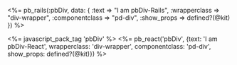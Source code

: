 <%= pb_rails(:pbDiv, data: { :text => "I am pbDiv-Rails", :wrapperclass => "div-wrapper", :componentclass => "pd-div", :show_props => defined?(@kit) }) %>


<%= javascript_pack_tag 'pbDiv' %>
<%= pb_react('pbDiv', {text: 'I am pbDiv-React', wrapperclass: 'div-wrapper', componentclass: 'pd-div', show_props: defined?(@kit)}) %>

